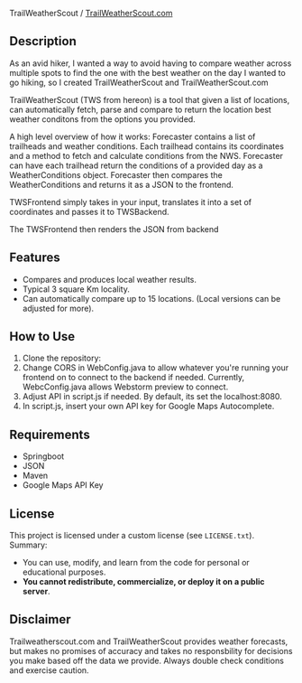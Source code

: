 TrailWeatherScout / [TrailWeatherScout.com](https://trailweatherscout.com)

## Description
As an avid hiker, I wanted a way to avoid having to compare weather across multiple spots to find the one with the best weather on the day I wanted to go hiking, so I created TrailWeatherScout and TrailWeatherScout.com 

TrailWeatherScout (TWS from hereon) is a tool that given a list of locations, can automatically fetch, parse and compare to return the location best weather conditons from the options you provided. 

A high level overview of how it works: Forecaster contains a list of trailheads and weather conditions. Each trailhead contains its coordinates and a method to fetch and calculate conditions from the NWS.
Forecaster can have each trailhead return the conditions of a provided day as a WeatherConditions object. Forecaster then compares the WeatherConditions and returns it as a JSON to the frontend. 

TWSFrontend simply takes in your input, translates it into a set of coordinates and passes it to TWSBackend. 

The TWSFrontend then renders the JSON from backend 


## Features
-  Compares and produces local weather results. 
- Typical 3 square Km locality. 
- Can automatically compare up to 15 locations. (Local versions can be adjusted for more). 

## How to Use
1. Clone the repository:
2. Change CORS in WebConfig.java to allow whatever you're running your frontend on to connect to the backend if needed. Currently, WebcConfig.java allows Webstorm preview to connect. 
3. Adjust API in script.js if needed. By default, its set the localhost:8080. 
4. In script.js, insert your own API key for Google Maps Autocomplete. 

## Requirements
- Springboot 
- JSON
- Maven
- Google Maps API Key

## License
This project is licensed under a custom license (see `LICENSE.txt`).  
Summary:
- You can use, modify, and learn from the code for personal or educational purposes.
- **You cannot redistribute, commercialize, or deploy it on a public server**.


## Disclaimer
Trailweatherscout.com and TrailWeatherScout provides weather forecasts, but makes no promises of accuracy and takes no responsbility for decisions you make based off the data we provide. Always double check conditions and exercise caution. 
